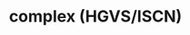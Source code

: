 ---
layout: recommendation
parent: DNA
title: complex (HGVS/ISCN)
definition: 
    Complex: a sequence change where, compared to a reference sequence, a range of changes occur that can not be described as one of the basic variant types (substitution, deletion, duplication, insertion, conversion, inversion, deletion-insertion, or repeated sequence).
discussion:
    What is ISCN?: ISCN is short for the International System for human Cytogenetic Nomenclature, covering the description of numerical and structural chromosomal changes detected using microscopic and cytogenetic techniques. The recommendations are prepared by the International Standing Committee on Human Cytogenetic Nomenclature and published in collaboration with the journal <i><a href='http://www.karger.com/Journal/Home/224037'>Cytogenetic and Genome Research</a></i> (since 1963). The committee includes three members from the Americas, three from Europe, one from Asia, and one from Africa/Australia/Oceania. Members are elected for a 5 year period, unless developments demand earlier changes. The organization of the submission of nominations, ballots for voting and election of members is the responsibility of the existing Editor and Committee chair.<br>The latest recommendations, ISCN2013, were finalized by the ISCN2013 committee and its advisors at a meeting in Seattle (Washington) in April 2012. The ISCN2013 recommendations are available as <i><a href='http://www.karger.com/iscn2013'>book from Karger Publishers</a></i> (Eds. Lisa G Shaffer, Jean McGowan-Jordan & Michael Schmid). Questions/suggestions regarding the ISCN recommendations should be addressed to <b><i>Jean McGowan-Jordan</i></b> (Ottawa, Canada), chair of the ISCN committee.<br><ul><li><b>current ISCN committee</b><br><u>Chair:</u> Jean McGowan-Jordan (<i>Ottawa, Canada</i>)<br><u>Members:</u> Jaclyn Biegel (<i>Philadelphia, USA</i>), Myriam Chaabouni (<i>Tunis, Tunisia</i>), Johan T den Dunnen (<i>Leiden, Nederland</i>), Jin-Yeong Han (<i>Busan, South Korea</i>), Nils Mandahl (<i>Lund, Sweden</i>), Kathleen W Rao (<i>Chapel Hill, USA</i>), Annet Simons (<i>Nijmegen, Nederland</i>). <i></i><br><u>Advisors:</u> Cynthia C Morton (<i>Boston, USA</i>), Michael Schmid (<i>Wurzburg, Germany</i>)</li><li><b>ISCN2013 committee</b><br><u>Chair:</u> Lisa G Shaffer (<i>Spokane, USA</i>),<br><u>Members:</u> Jaclyn Biegel (<i>Philadelphia, USA</i>), Myriam Chaabouni (<i>Tunis, Tunisia</i>), Johan T den Dunnen (<i>Leiden, Nederland</i>), Jin-Yeong Han (<i>Busan, South Korea</i>), Nils Mandahl (<i>Lund, Sweden</i>), Jean McGowan-Jordan (<i>Ottawa, Canada</i>), Kathleen W Rao (<i>Chapel Hill, USA</i>), Annet Simons (<i>Nijmegen, Nederland</i>)<br><u>Advisors:</u> Lynda J Campbell (<i>Melbourne, Australia</i>), Michael Schmid (<i>Wurzburg, Germany</i>).</li></ul>
    Detailed analysis of a DMD patient shows mosaicism; two different nucleotides were found at one position, a G and a C (a G is the normal sequence). How should I describe this?: mosaic cases, i.e. two different nucleotides found at one position on one allele (chromosome) should be described like c.83[G=/G>C]. Initially the suggestion was to describe mosaic cases using c.[=, 83G>C], i.e. using a ",". This recommendation was changed to the use of a "/" following existing standards from the ISCN (International System for Human Cytogenetic Nomenclature).
    Is the description NM_012345.3:c.123+45_123+51TSDinsL1.603bp acceptable (TSD = target site duplication, insL1 indicates the nature of the insert (L1, Alu or SVA), 603bp = the number of inserted base pairs)?: No, not realy, it is not exact. Following HGVS recommendations the description should be like NM_012345.3:c.123+45_123+51dupinsXXXXXX.x:g.393_1295. So use "dup" (not "TSD") and exactly describe the insertion, not like "insL1.603bp". In the example XXXXXX.x is a GenBank file (accession.version number) containing the inserted L1 sequence (nucleotides g.393_1295).
---